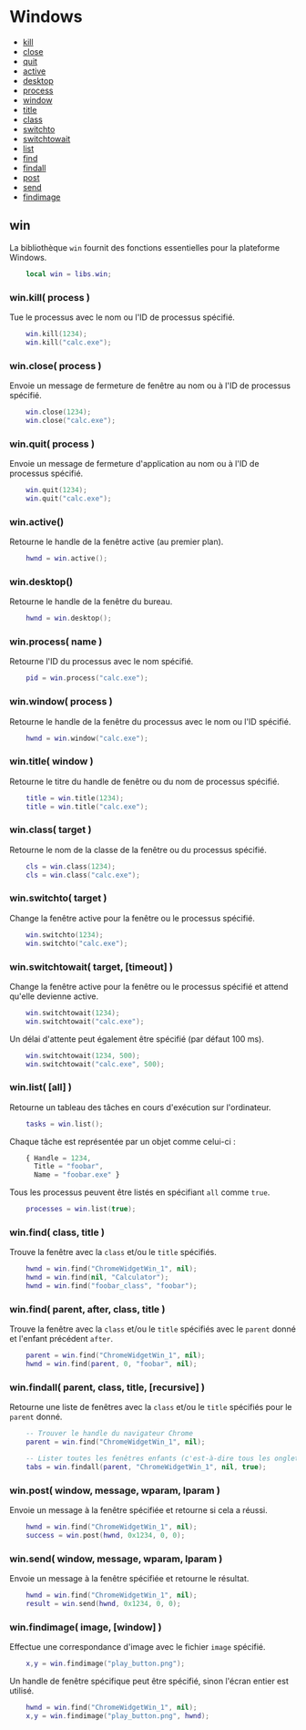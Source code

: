 ﻿# Windows
* [kill](#winkill-process-)
* [close](#winclose-process-)
* [quit](#winquit-process-)
* [active](#winactive)
* [desktop](#windesktop)
* [process](#winprocess-name-)
* [window](#winwindow-process-)
* [title](#wintitle-window-)
* [class](#winclass-target-)
* [switchto](#winswitchto-target-)
* [switchtowait](#winswitchtowait-target-timeout-)
* [list](#winlist-all-)
* [find](#winfind-class-title-)
* [findall](#winfindall-parent-class-title-recursive-)
* [post](#winpost-window-message-wparam-lparam-)
* [send](#winsend-window-message-wparam-lparam-)
* [findimage](#winfindimage-image-window-)


## win
La bibliothèque ``win`` fournit des fonctions essentielles pour la plateforme Windows.
````lua
	local win = libs.win;
````


### win.kill( process )
Tue le processus avec le nom ou l'ID de processus spécifié.
````lua
	win.kill(1234);
	win.kill("calc.exe");
````

### win.close( process )
Envoie un message de fermeture de fenêtre au nom ou à l'ID de processus spécifié.
````lua
	win.close(1234);
	win.close("calc.exe");
````

### win.quit( process )
Envoie un message de fermeture d'application au nom ou à l'ID de processus spécifié.
````lua
	win.quit(1234);
	win.quit("calc.exe");
````

### win.active()
Retourne le handle de la fenêtre active (au premier plan).
````lua
	hwnd = win.active();
````

### win.desktop()
Retourne le handle de la fenêtre du bureau.
````lua
	hwnd = win.desktop();
````

### win.process( name )
Retourne l'ID du processus avec le nom spécifié.
````lua
	pid = win.process("calc.exe");
````

### win.window( process )
Retourne le handle de la fenêtre du processus avec le nom ou l'ID spécifié.
````lua
	hwnd = win.window("calc.exe");
````

### win.title( window )
Retourne le titre du handle de fenêtre ou du nom de processus spécifié.
````lua
	title = win.title(1234);
	title = win.title("calc.exe");
````

### win.class( target )
Retourne le nom de la classe de la fenêtre ou du processus spécifié.
````lua
	cls = win.class(1234);
	cls = win.class("calc.exe");
````

### win.switchto( target )
Change la fenêtre active pour la fenêtre ou le processus spécifié.
````lua
	win.switchto(1234);
	win.switchto("calc.exe");
````

### win.switchtowait( target, [timeout] )
Change la fenêtre active pour la fenêtre ou le processus spécifié et attend qu'elle devienne active.
````lua
	win.switchtowait(1234);
	win.switchtowait("calc.exe");
````
Un délai d'attente peut également être spécifié (par défaut 100 ms).
````lua
	win.switchtowait(1234, 500);
	win.switchtowait("calc.exe", 500);
````

### win.list( [all] )
Retourne un tableau des tâches en cours d'exécution sur l'ordinateur.
````lua
	tasks = win.list();
````
Chaque tâche est représentée par un objet comme celui-ci :
````js
	{ Handle = 1234,
	  Title = "foobar",
	  Name = "foobar.exe" }
````
Tous les processus peuvent être listés en spécifiant ``all`` comme ``true``.
````lua
	processes = win.list(true);
````

### win.find( class, title )
Trouve la fenêtre avec la ``class`` et/ou le ``title`` spécifiés.
````lua
	hwnd = win.find("ChromeWidgetWin_1", nil);
	hwnd = win.find(nil, "Calculator");
	hwnd = win.find("foobar_class", "foobar");
````

### win.find( parent, after, class, title )
Trouve la fenêtre avec la ``class`` et/ou le ``title`` spécifiés avec le ``parent`` donné et l'enfant précédent ``after``.
````lua
	parent = win.find("ChromeWidgetWin_1", nil);
	hwnd = win.find(parent, 0, "foobar", nil);
````

### win.findall( parent, class, title, [recursive] )
Retourne une liste de fenêtres avec la ``class`` et/ou le ``title`` spécifiés pour le ``parent`` donné.
````lua
	-- Trouver le handle du navigateur Chrome
	parent = win.find("ChromeWidgetWin_1", nil);

	-- Lister toutes les fenêtres enfants (c'est-à-dire tous les onglets)
	tabs = win.findall(parent, "ChromeWidgetWin_1", nil, true);
````

### win.post( window, message, wparam, lparam )
Envoie un message à la fenêtre spécifiée et retourne si cela a réussi.
````lua
	hwnd = win.find("ChromeWidgetWin_1", nil);
	success = win.post(hwnd, 0x1234, 0, 0);
````

### win.send( window, message, wparam, lparam )
Envoie un message à la fenêtre spécifiée et retourne le résultat.
````lua
	hwnd = win.find("ChromeWidgetWin_1", nil);
	result = win.send(hwnd, 0x1234, 0, 0);
````

### win.findimage( image, [window] )
Effectue une correspondance d'image avec le fichier ``image`` spécifié.
````lua
	x,y = win.findimage("play_button.png");
````
Un handle de fenêtre spécifique peut être spécifié, sinon l'écran entier est utilisé.
````lua
	hwnd = win.find("ChromeWidgetWin_1", nil);
	x,y = win.findimage("play_button.png", hwnd);
````

